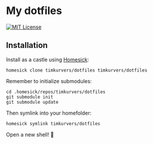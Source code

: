 # My dotfiles

[![MIT License](https://badgen.net/github/license/timkurvers/dotfiles)](LICENSE.md)

## Installation

Install as a castle using [Homesick]:

```shell
homesick clone timkurvers/dotfiles timkurvers/dotfiles
```

Remember to initialize submodules:


```shell
cd .homesick/repos/timkurvers/dotfiles
git submodule init
git submodule update
```

Then symlink into your homefolder:

```shell
homesick symlink timkurvers/dotfiles
```

Open a new shell! 🤘

[Homesick]: (https://github.com/technicalpickles/homesick)
